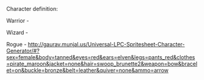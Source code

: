 
Character definition:

Warrior -

Wizard - 

Rogue - http://gaurav.munjal.us/Universal-LPC-Spritesheet-Character-Generator/#?sex=female&body=tanned&eyes=red&ears=elven&legs=pants_red&clothes=pirate_maroon&jacket=none&hair=swoop_brunette2&weapon=bow&bracelet=on&buckle=bronze&belt=leather&quiver=none&ammo=arrow
